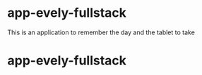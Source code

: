 # app-evely-fullstack
This is an application to remember the day and the tablet to take
# app-evely-fullstack
